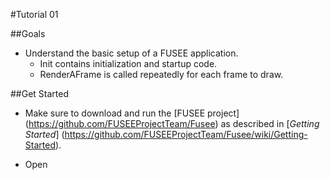 #Tutorial 01

##Goals
 - Understand the basic setup of a FUSEE application.
	- Init contains initialization and startup code.
	- RenderAFrame is called repeatedly for each frame to draw.

##Get Started
 - Make sure to download and run the [FUSEE project] (https://github.com/FUSEEProjectTeam/Fusee) as described in [_Getting Started_] (https://github.com/FUSEEProjectTeam/Fusee/wiki/Getting-Started).
 
 - Open 